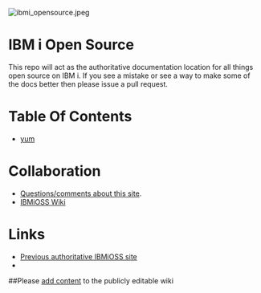 ![ibmi_opensource.jpeg](https://bitbucket.org/repo/aMReqn/images/1857754137-ibmi_opensource.jpeg)

# IBM i Open Source
This repo will act as the authoritative documentation location for all things open source on IBM i.  If you see a mistake or see a way to make some of the docs better then please issue a pull request.

# Table Of Contents
- [yum](https://bitbucket.org/ibmi/opensource/src/master/docs/yum/)

# Collaboration
- [Questions/comments about this site](https://bitbucket.org/ibmi/opensource/issues).
- [IBMiOSS Wiki](https://bitbucket.org/ibmi/opensource/wiki/Home)

# Links
- [Previous authoritative IBMiOSS site](https://www.ibm.com/developerworks/community/wikis/home?lang=en#!/wiki/IBM%20i%20Technology%20Updates/page/Open%20Source%20Technologies)
- 


##Please [add content](https://bitbucket.org/ibmi/opensource/wiki/Home) to the publicly editable wiki